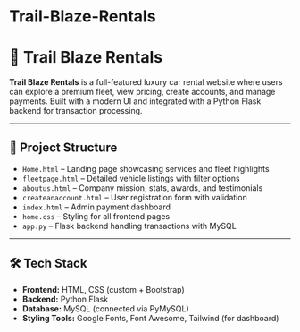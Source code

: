 # Trail-Blaze-Rentals
# 🚗 Trail Blaze Rentals

**Trail Blaze Rentals** is a full-featured luxury car rental website where users can explore a premium fleet, view pricing, create accounts, and manage payments. Built with a modern UI and integrated with a Python Flask backend for transaction processing.

---

## 📂 Project Structure

- `Home.html` – Landing page showcasing services and fleet highlights
- `fleetpage.html` – Detailed vehicle listings with filter options
- `aboutus.html` – Company mission, stats, awards, and testimonials
- `createanaccount.html` – User registration form with validation
- `index.html` – Admin payment dashboard
- `home.css` – Styling for all frontend pages
- `app.py` – Flask backend handling transactions with MySQL

---

## 🛠 Tech Stack

- **Frontend:** HTML, CSS (custom + Bootstrap)
- **Backend:** Python Flask
- **Database:** MySQL (connected via PyMySQL)
- **Styling Tools:** Google Fonts, Font Awesome, Tailwind (for dashboard)


